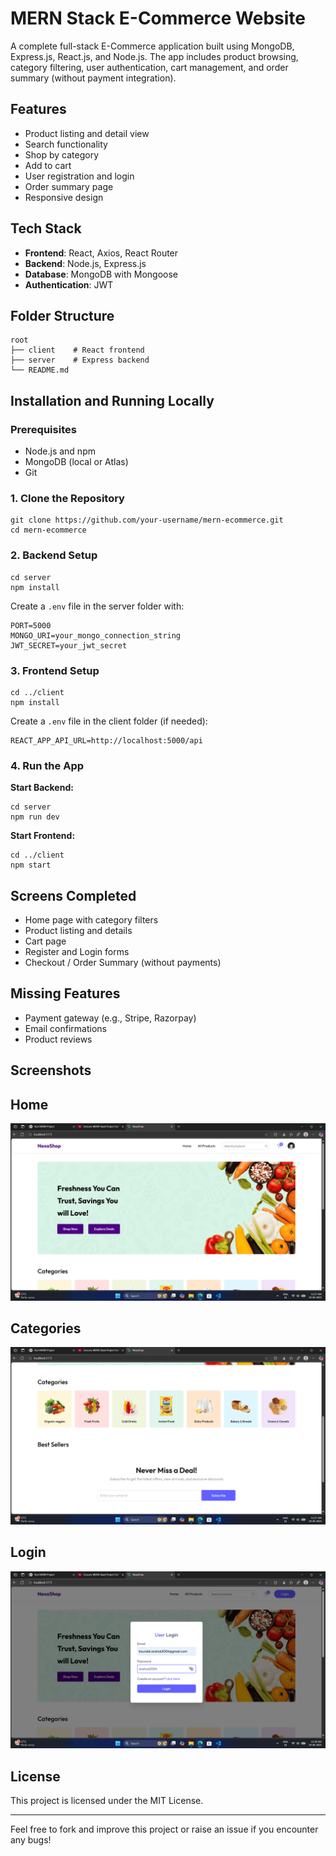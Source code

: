 # MERN Stack E-Commerce Website

A complete full-stack E-Commerce application built using MongoDB, Express.js, React.js, and Node.js. The app includes product browsing, category filtering, user authentication, cart management, and order summary (without payment integration).

## Features

* Product listing and detail view
* Search functionality
* Shop by category
* Add to cart
* User registration and login
* Order summary page
* Responsive design

## Tech Stack

* **Frontend**: React, Axios, React Router
* **Backend**: Node.js, Express.js
* **Database**: MongoDB with Mongoose
* **Authentication**: JWT

## Folder Structure

```
root
├── client    # React frontend
├── server    # Express backend
└── README.md
```

## Installation and Running Locally

### Prerequisites

* Node.js and npm
* MongoDB (local or Atlas)
* Git

### 1. Clone the Repository

```
git clone https://github.com/your-username/mern-ecommerce.git
cd mern-ecommerce
```

### 2. Backend Setup

```
cd server
npm install
```

Create a `.env` file in the server folder with:

```
PORT=5000
MONGO_URI=your_mongo_connection_string
JWT_SECRET=your_jwt_secret
```

### 3. Frontend Setup

```
cd ../client
npm install
```

Create a `.env` file in the client folder (if needed):

```
REACT_APP_API_URL=http://localhost:5000/api
```

### 4. Run the App

**Start Backend:**

```
cd server
npm run dev
```

**Start Frontend:**

```
cd ../client
npm start
```

## Screens Completed

* Home page with category filters
* Product listing and details
* Cart page
* Register and Login forms
* Checkout / Order Summary (without payments)

## Missing Features

* Payment gateway (e.g., Stripe, Razorpay)
* Email confirmations
* Product reviews

## Screenshots
## Home
![Home](./screenshots/1.png)
## Categories
![Categories](./screenshots/2.png)
## Login
![Login](./screenshots/4.png)

## License

This project is licensed under the MIT License.

---

Feel free to fork and improve this project or raise an issue if you encounter any bugs!
